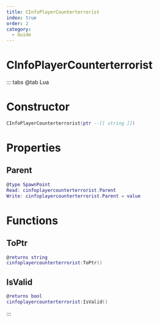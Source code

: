 ```yaml
---
title: CInfoPlayerCounterterrorist
index: true
order: 2
category:
  - Guide
---
```


# CInfoPlayerCounterterrorist

::: tabs
@tab Lua
# Constructor
```lua
CInfoPlayerCounterterrorist(ptr --[[ string ]])
```
# Properties
## Parent 
```lua
@type SpawnPoint
Read: cinfoplayercounterterrorist.Parent
Write: cinfoplayercounterterrorist.Parent = value
```
# Functions
## ToPtr
```lua
@returns string
cinfoplayercounterterrorist:ToPtr()
```
## IsValid
```lua
@returns bool
cinfoplayercounterterrorist:IsValid()
```

:::